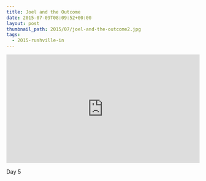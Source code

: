 ```yaml
---
title: Joel and the Outcome
date: 2015-07-09T08:09:52+00:00
layout: post
thumbnail_path: 2015/07/joel-and-the-outcome2.jpg
tags:
  - 2015-rushville-in
---
```

<style>.embed-container { position: relative; padding-bottom: 56.25%; height: 0; overflow: hidden; max-width: 100%; } .embed-container iframe, .embed-container object, .embed-container embed { position: absolute; top: 0; left: 0; width: 100%; height: 100%; }</style><div class='embed-container'><iframe src="https://www.youtube.com/embed/Xz0MRizZhDo/" frameborder="0" allowfullscreen></iframe></div>
Day 5